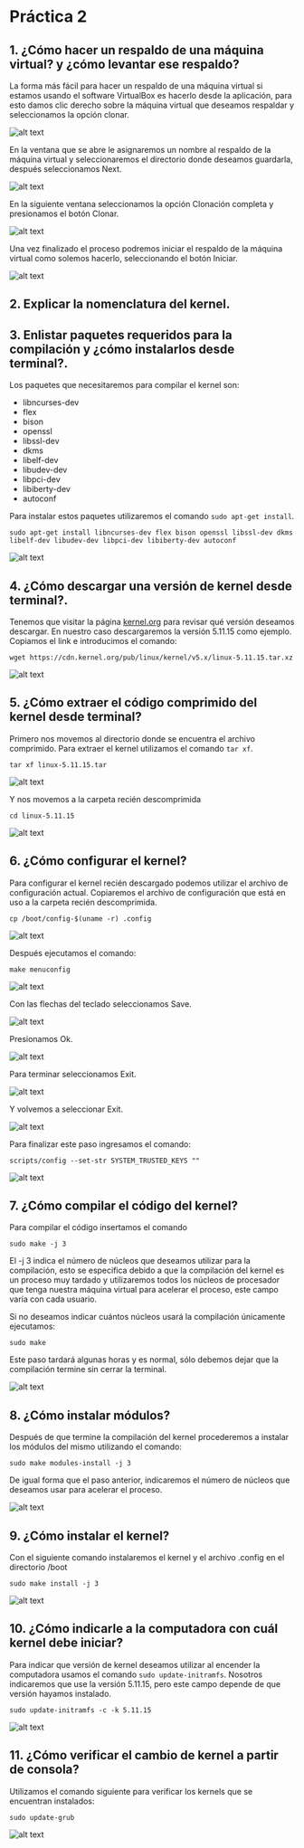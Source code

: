 # Práctica 2
## 1. ¿Cómo hacer un respaldo de una máquina virtual? y ¿cómo levantar ese respaldo?

La forma más fácil para hacer un respaldo de una máquina virtual si estamos usando el software VirtualBox es hacerlo desde la aplicación, para esto damos clic derecho sobre la máquina virtual que deseamos respaldar y seleccionamos la opción clonar.

![alt text](https://github.com/CarlosGA20/Practica3_SO2/blob/main/Capturas/1.png)

En la ventana que se abre le asignaremos un nombre al respaldo de la máquina virtual y seleccionaremos el directorio donde deseamos guardarla, después seleccionamos Next.

![alt text](https://github.com/CarlosGA20/Practica3_SO2/blob/main/Capturas/2.png)

En la siguiente ventana seleccionamos la opción Clonación completa y presionamos el botón Clonar.

![alt text](https://github.com/CarlosGA20/Practica3_SO2/blob/main/Capturas/3.png)

Una vez finalizado el proceso podremos iniciar el respaldo de la máquina virtual como solemos hacerlo, seleccionando el botón Iniciar.

![alt text](https://github.com/CarlosGA20/Practica3_SO2/blob/main/Capturas/4.png)

## 2. Explicar la nomenclatura del kernel.

## 3. Enlistar paquetes requeridos para la compilación y ¿cómo instalarlos desde terminal?.

Los paquetes que necesitaremos para compilar el kernel son:

 - libncurses-dev 
 - flex 
 - bison 
 - openssl 
 - libssl-dev 
 - dkms
 - libelf-dev 
 - libudev-dev
 - libpci-dev 
 - libiberty-dev 
 - autoconf
 
Para instalar estos paquetes utilizaremos el comando `sudo apt-get install`.
```
sudo apt-get install libncurses-dev flex bison openssl libssl-dev dkms libelf-dev libudev-dev libpci-dev libiberty-dev autoconf
``` 

![alt text](https://github.com/CarlosGA20/Practica3_SO2/blob/main/Capturas/5.PNG)

##  4. ¿Cómo descargar una versión de kernel desde terminal?.

Tenemos que visitar la página [kernel.org](kernel.org) para revisar qué versión deseamos descargar.  En nuestro caso descargaremos la versión 5.11.15 como ejemplo. Copiamos el link e introducimos el comando:
```
wget https://cdn.kernel.org/pub/linux/kernel/v5.x/linux-5.11.15.tar.xz
```

![alt text](https://github.com/CarlosGA20/Practica3_SO2/blob/main/Capturas/6.PNG)

## 5. ¿Cómo extraer el código comprimido del kernel desde terminal?

Primero nos movemos al directorio donde se encuentra el archivo comprimido. Para extraer el kernel utilizamos el comando `tar xf`.

	tar xf linux-5.11.15.tar 

![alt text](https://github.com/CarlosGA20/Practica3_SO2/blob/main/Capturas/7.PNG)

Y nos movemos a la carpeta recién descomprimida

	cd linux-5.11.15 

![alt text](https://github.com/CarlosGA20/Practica3_SO2/blob/main/Capturas/8.PNG)

## 6. ¿Cómo configurar el kernel? 

Para configurar el kernel recién descargado podemos utilizar el archivo de configuración actual. Copiaremos el archivo de configuración que está en uso a la carpeta recién descomprimida.

	cp /boot/config-$(uname -r) .config   

![alt text](https://github.com/CarlosGA20/Practica3_SO2/blob/main/Capturas/9.PNG)

Después ejecutamos el comando:

	make menuconfig

![alt text](https://github.com/CarlosGA20/Practica3_SO2/blob/main/Capturas/10.PNG)

Con las flechas del teclado seleccionamos Save.

![alt text](https://github.com/CarlosGA20/Practica3_SO2/blob/main/Capturas/11.PNG)

Presionamos Ok.

![alt text](https://github.com/CarlosGA20/Practica3_SO2/blob/main/Capturas/12.PNG)

Para terminar seleccionamos Exit.

![alt text](https://github.com/CarlosGA20/Practica3_SO2/blob/main/Capturas/13.PNG)

Y volvemos a seleccionar Exit.

![alt text](https://github.com/CarlosGA20/Practica3_SO2/blob/main/Capturas/14.PNG)

Para finalizar este paso ingresamos el comando:

	scripts/config --set-str SYSTEM_TRUSTED_KEYS ""

![alt text](https://github.com/CarlosGA20/Practica3_SO2/blob/main/Capturas/15.PNG)

## 7. ¿Cómo compilar el código del kernel?

Para compilar el código insertamos el comando 
	
	sudo make -j 3
	
El -j 3 indica el número de núcleos que deseamos utilizar para la compilación, esto se especifica debido a que la compilación del kernel es un proceso muy tardado y utilizaremos todos los núcleos de procesador que tenga nuestra máquina virtual para acelerar el proceso, este campo varía con cada usuario.

Si no deseamos indicar cuántos núcleos usará la compilación únicamente ejecutamos:

	sudo make

Este paso tardará algunas horas y es normal, sólo debemos dejar que la compilación termine sin cerrar la terminal.

![alt text](https://github.com/CarlosGA20/Practica3_SO2/blob/main/Capturas/16.PNG)

## 8. ¿Cómo instalar módulos?

Después de que termine la compilación del kernel procederemos a instalar los módulos del mismo utilizando el comando:

	sudo make modules-install -j 3

De igual forma que el paso anterior, indicaremos el número de núcleos que deseamos usar para acelerar el proceso.

![alt text](https://github.com/CarlosGA20/Practica3_SO2/blob/main/Capturas/17.PNG)

## 9. ¿Cómo instalar el kernel?

Con el siguiente comando instalaremos el kernel y el archivo .config  en el directorio /boot
	
	sudo make install -j 3

![alt text](https://github.com/CarlosGA20/Practica3_SO2/blob/main/Capturas/18.PNG)

## 10. ¿Cómo indicarle a la computadora con cuál kernel debe iniciar?

Para indicar que versión de kernel deseamos utilizar al encender la computadora usamos el comando `sudo update-initramfs`. 
Nosotros indicaremos que use la versión 5.11.15, pero este campo depende de que versión hayamos instalado.
 
	sudo update-initramfs -c -k 5.11.15

![alt text](https://github.com/CarlosGA20/Practica3_SO2/blob/main/Capturas/19.PNG)

## 11. ¿Cómo verificar el cambio de kernel a partir de consola?

Utilizamos el comando siguiente para verificar los kernels que se encuentran instalados:
	
	sudo update-grub  

![alt text](https://github.com/CarlosGA20/Practica3_SO2/blob/main/Capturas/20.PNG)
